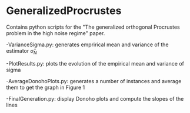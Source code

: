 # GeneralizedProcrustes

Contains python scripts for the "The generalized orthogonal Procrustes problem in the high noise regime" paper.

-VarianceSigma.py: generates emprirical mean and variance of the estimator $\hat{\sigma}_{N}$

-PlotResults.py: plots the evolution of the empirical mean and variance of sigma

-AverageDonohoPlots.py: generates a number of instances and average them to get the graph in Figure 1

-FinalGeneration.py: display Donoho plots and compute the slopes of the lines
